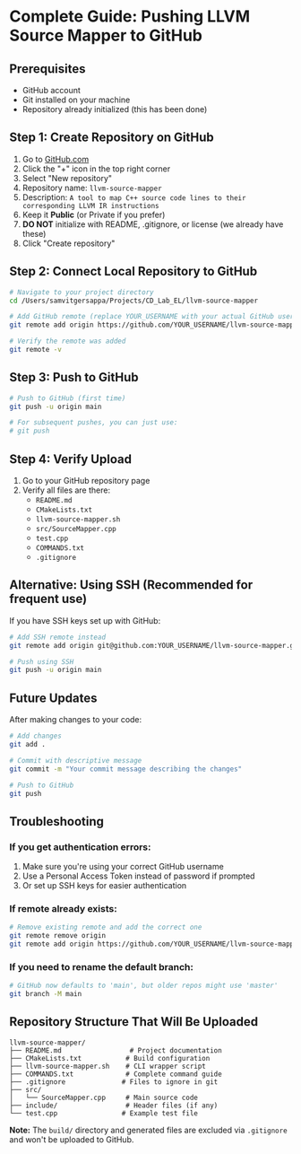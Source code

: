 # Complete Guide: Pushing LLVM Source Mapper to GitHub

## Prerequisites
- GitHub account
- Git installed on your machine
- Repository already initialized (this has been done)

## Step 1: Create Repository on GitHub
1. Go to [GitHub.com](https://github.com)
2. Click the "+" icon in the top right corner
3. Select "New repository"
4. Repository name: `llvm-source-mapper`
5. Description: `A tool to map C++ source code lines to their corresponding LLVM IR instructions`
6. Keep it **Public** (or Private if you prefer)
7. **DO NOT** initialize with README, .gitignore, or license (we already have these)
8. Click "Create repository"

## Step 2: Connect Local Repository to GitHub

```bash
# Navigate to your project directory
cd /Users/samvitgersappa/Projects/CD_Lab_EL/llvm-source-mapper

# Add GitHub remote (replace YOUR_USERNAME with your actual GitHub username)
git remote add origin https://github.com/YOUR_USERNAME/llvm-source-mapper.git

# Verify the remote was added
git remote -v
```

## Step 3: Push to GitHub

```bash
# Push to GitHub (first time)
git push -u origin main

# For subsequent pushes, you can just use:
# git push
```

## Step 4: Verify Upload
1. Go to your GitHub repository page
2. Verify all files are there:
   - `README.md`
   - `CMakeLists.txt`
   - `llvm-source-mapper.sh`
   - `src/SourceMapper.cpp`
   - `test.cpp`
   - `COMMANDS.txt`
   - `.gitignore`

## Alternative: Using SSH (Recommended for frequent use)

If you have SSH keys set up with GitHub:

```bash
# Add SSH remote instead
git remote add origin git@github.com:YOUR_USERNAME/llvm-source-mapper.git

# Push using SSH
git push -u origin main
```

## Future Updates

After making changes to your code:

```bash
# Add changes
git add .

# Commit with descriptive message
git commit -m "Your commit message describing the changes"

# Push to GitHub
git push
```

## Troubleshooting

### If you get authentication errors:
1. Make sure you're using your correct GitHub username
2. Use a Personal Access Token instead of password if prompted
3. Or set up SSH keys for easier authentication

### If remote already exists:
```bash
# Remove existing remote and add the correct one
git remote remove origin
git remote add origin https://github.com/YOUR_USERNAME/llvm-source-mapper.git
```

### If you need to rename the default branch:
```bash
# GitHub now defaults to 'main', but older repos might use 'master'
git branch -M main
```

## Repository Structure That Will Be Uploaded

```
llvm-source-mapper/
├── README.md                 # Project documentation
├── CMakeLists.txt           # Build configuration
├── llvm-source-mapper.sh    # CLI wrapper script
├── COMMANDS.txt             # Complete command guide
├── .gitignore              # Files to ignore in git
├── src/
│   └── SourceMapper.cpp     # Main source code
├── include/                 # Header files (if any)
└── test.cpp                # Example test file
```

**Note:** The `build/` directory and generated files are excluded via `.gitignore` and won't be uploaded to GitHub.
